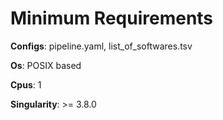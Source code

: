 
# Minimum Requirements  

**Configs**: pipeline.yaml, list_of_softwares.tsv  


**Os**: POSIX based

**Cpus**: 1

**Singularity**: >= 3.8.0
